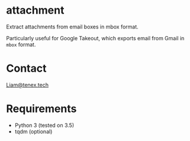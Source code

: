# attachment

Extract attachments from email boxes in mbox format.

Particularly useful for Google Takeout, which exports email from Gmail in `mbox` format.

# Contact

Liam@tenex.tech

# Requirements

* Python 3 (tested on 3.5)
* tqdm (optional)
